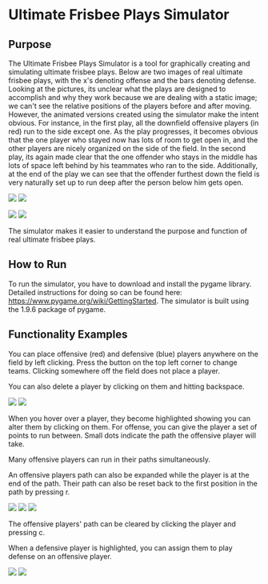 # Ultimate Frisbee Plays Simulator

## Purpose

The Ultimate Frisbee Plays Simulator is a tool for graphically creating and simulating ultimate frisbee plays. Below are two images of real ultimate frisbee plays, with the x's denoting offense and the bars denoting defense. Looking at the pictures, its unclear what the plays are designed to accomplish and why they work because we are dealing with a static image; we can't see the relative positions of the players before and after moving. However, the animated versions created using the simulator make the intent obvious. For instance, in the first play, all the downfield offensive players (in red) run to the side except one. As the play progresses, it becomes obvious that the one player who stayed now has lots of room to get open in, and the other players are nicely organized on the side of the field. In the second play, its again made clear that the one offender who stays in the middle has lots of space left behind by his teammates who ran to the side. Additionally, at the end of the play we can see that the offender furthest down the field is very naturally set up to run deep after the person below him gets open.

![](StaticPlay.PNG) ![](AnimatedPlay.gif)

![](StaticPlay2.PNG) ![](AnimatedPlay2.gif)

The simulator makes it easier to understand the purpose and function of real ultimate frisbee plays.

## How to Run

To run the simulator, you have to download and install the pygame library. Detailed instructions for doing so can be found here: https://www.pygame.org/wiki/GettingStarted. The simulator is built using the 1.9.6 package of pygame.

## Functionality Examples

You can place offensive (red) and defensive (blue) players anywhere on the field by left clicking. Press the button on the top left corner to change teams. Clicking somewhere off the field does not place a player.

You can also delete a player by clicking on them and hitting backspace.

![](PlacePlayers.gif) ![](DeletePlayers.gif)

When you hover over a player, they become highlighted showing you can alter them by clicking on them. For offense, you can give the player a set of points to run between. Small dots indicate the path the offensive player will take.

Many offensive players can run in their paths simultaneously.

An offensive players path can also be expanded while the player is at the end of the path. Their path can also be reset back to the first position in the path by pressing r.

![](PathOffense.gif) ![](PathMultipleOffense.gif) ![](ExpandOffensePath.gif)

The offensive players' path can be cleared by clicking the player and pressing c.

When a defensive player is highlighted, you can assign them to play defense on an offensive player.

![](RePathOffense.gif) ![](AssignDtoO.gif)
